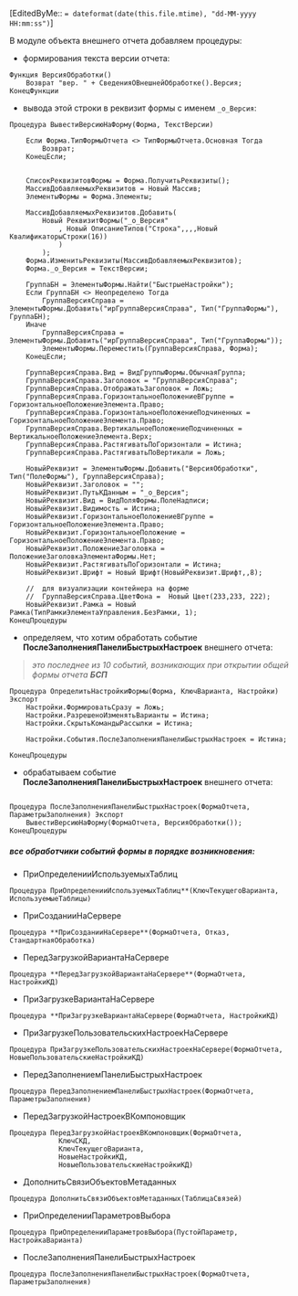 [EditedByMe:: `= dateformat(date(this.file.mtime), "dd-MM-yyyy HH:mm:ss")`]


В модуле объекта внешнего отчета добавляем процедуры:

- формирования текста версии отчета:
```bsl
Функция ВерсияОбработки()
	Возврат "вер. " + СведенияОВнешнейОбработке().Версия;
КонецФункции

```
- вывода этой строки в реквизит формы с именем `_о_Версия`:
```bsl
Процедура ВывестиВерсиюНаФорму(Форма, ТекстВерсии)

	Если Форма.ТипФормыОтчета <> ТипФормыОтчета.Основная Тогда 
		Возврат;
	КонецЕсли;
	
	
	СписокРеквизитовФормы = Форма.ПолучитьРеквизиты();
	МассивДобавляемыхРеквизитов = Новый Массив;	
	ЭлементыФормы = Форма.Элементы;
	
	МассивДобавляемыхРеквизитов.Добавить(
		Новый РеквизитФормы("_о_Версия"
			, Новый ОписаниеТипов("Строка",,,,Новый КвалификаторыСтроки(16))
			)
		);
	Форма.ИзменитьРеквизиты(МассивДобавляемыхРеквизитов);
	Форма._о_Версия = ТекстВерсии;

	ГруппаБН = ЭлементыФормы.Найти("БыстрыеНастройки");
	Если ГруппаБН <> Неопределено Тогда 
		ГруппаВерсияСправа = ЭлементыФормы.Добавить("ирГруппаВерсияСправа", Тип("ГруппаФормы"), ГруппаБН);
	Иначе 
		ГруппаВерсияСправа = ЭлементыФормы.Добавить("ирГруппаВерсияСправа", Тип("ГруппаФормы"));
		ЭлементыФормы.Переместить(ГруппаВерсияСправа, Форма);
	КонецЕсли;
	
	ГруппаВерсияСправа.Вид = ВидГруппыФормы.ОбычнаяГруппа;
	ГруппаВерсияСправа.Заголовок = "ГруппаВерсияСправа";
	ГруппаВерсияСправа.ОтображатьЗаголовок = Ложь;	
	ГруппаВерсияСправа.ГоризонтальноеПоложениеВГруппе = ГоризонтальноеПоложениеЭлемента.Право;
	ГруппаВерсияСправа.ГоризонтальноеПоложениеПодчиненных = ГоризонтальноеПоложениеЭлемента.Право;
	ГруппаВерсияСправа.ВертикальноеПоложениеПодчиненных = ВертикальноеПоложениеЭлемента.Верх;
	ГруппаВерсияСправа.РастягиватьПоГоризонтали = Истина;
	ГруппаВерсияСправа.РастягиватьПоВертикали = Ложь;

	НовыйРеквизит = ЭлементыФормы.Добавить("ВерсияОбработки", Тип("ПолеФормы"), ГруппаВерсияСправа);
	НовыйРеквизит.Заголовок = "";
	НовыйРеквизит.ПутьКДанным = "_о_Версия";
	НовыйРеквизит.Вид = ВидПоляФормы.ПолеНадписи;
	НовыйРеквизит.Видимость = Истина;
	НовыйРеквизит.ГоризонтальноеПоложениеВГруппе = ГоризонтальноеПоложениеЭлемента.Право;
	НовыйРеквизит.ГоризонтальноеПоложение = ГоризонтальноеПоложениеЭлемента.Право;
	НовыйРеквизит.ПоложениеЗаголовка = ПоложениеЗаголовкаЭлементаФормы.Нет;
	НовыйРеквизит.РастягиватьПоГоризонтали = Истина;	
	НовыйРеквизит.Шрифт = Новый Шрифт(НовыйРеквизит.Шрифт,,8);

	//  для визуализации контейнера на форме
	//  ГруппаВерсияСправа.ЦветФона =  Новый Цвет(233,233, 222);
	НовыйРеквизит.Рамка = Новый Рамка(ТипРамкиЭлементаУправления.БезРамки, 1);
КонецПроцедуры

```

- определяем, что хотим обработать событие __ПослеЗаполненияПанелиБыстрыхНастроек__ внешнего отчета:

> _это последнее из 10 событий, возникающих при открытии общей формы отчета **БСП**_

```bsl
Процедура ОпределитьНастройкиФормы(Форма, КлючВарианта, Настройки) Экспорт
    Настройки.ФормироватьСразу = Ложь;
    Настройки.РазрешеноИзменятьВарианты = Истина;
	Настройки.СкрытьКомандыРассылки = Истина;

	Настройки.События.ПослеЗаполненияПанелиБыстрыхНастроек = Истина;
	
КонецПроцедуры
```

- обрабатываем событие __ПослеЗаполненияПанелиБыстрыхНастроек__ внешнего отчета:
```bsl

Процедура ПослеЗаполненияПанелиБыстрыхНастроек(ФормаОтчета, ПараметрыЗаполнения) Экспорт
	ВывестиВерсиюНаФорму(ФормаОтчета, ВерсияОбработки());
КонецПроцедуры
```

##### все обработчики событий формы в порядке возникновения:

- ПриОпределенииИспользуемыхТаблиц
```bsl
Процедура ПриОпределенииИспользуемыхТаблиц**(КлючТекущегоВарианта, ИспользуемыеТаблицы) 
```

- ПриСозданииНаСервере
```bsl
Процедура **ПриСозданииНаСервере**(ФормаОтчета, Отказ, СтандартнаяОбработка) 
```
- ПередЗагрузкойВариантаНаСервере
```bsl
Процедура **ПередЗагрузкойВариантаНаСервере**(ФормаОтчета, НастройкиКД) 
```
- ПриЗагрузкеВариантаНаСервере
```bsl
Процедура **ПриЗагрузкеВариантаНаСервере(ФормаОтчета, НастройкиКД) 
```
- ПриЗагрузкеПользовательскихНастроекНаСервере
```bsl
Процедура ПриЗагрузкеПользовательскихНастроекНаСервере(ФормаОтчета, НовыеПользовательскиеНастройкиКД)
```
- ПередЗаполнениемПанелиБыстрыхНастроек
```bsl
Процедура ПередЗаполнениемПанелиБыстрыхНастроек(ФормаОтчета, ПараметрыЗаполнения) 
```
- ПередЗагрузкойНастроекВКомпоновщик
```bsl
Процедура ПередЗагрузкойНастроекВКомпоновщик(ФормаОтчета,
			КлючСКД,
 			КлючТекущегоВарианта,
 			НовыеНастройкиКД,
 			НовыеПользовательскиеНастройкиКД) 
```
- ДополнитьСвязиОбъектовМетаданных
```bsl
Процедура ДополнитьСвязиОбъектовМетаданных(ТаблицаСвязей) 
```
- ПриОпределенииПараметровВыбора
```bsl
Процедура ПриОпределенииПараметровВыбора(ПустойПараметр, НастройкаВарианта) 
```
- ПослеЗаполненияПанелиБыстрыхНастроек
```bsl
Процедура ПослеЗаполненияПанелиБыстрыхНастроек(ФормаОтчета, ПараметрыЗаполнения) 
```
